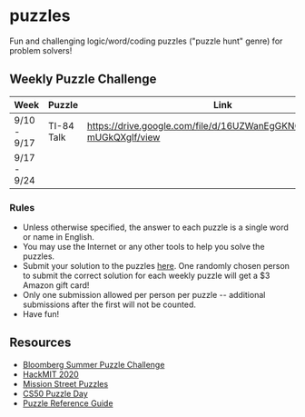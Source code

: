 # puzzles
Fun and challenging logic/word/coding puzzles ("puzzle hunt" genre) for problem solvers!

## Weekly Puzzle Challenge

| Week        | Puzzle | Link | Solution |
|-------------|--------|------|----------|
| 9/10 - 9/17 | TI-84 Talk | https://drive.google.com/file/d/16UZWanEgGKNCsEjsZ4CbFo-mUGkQXglf/view |  |
| 9/17 - 9/24 | | | |

### Rules
- Unless otherwise specified, the answer to each puzzle is a single word or name in English.
- You may use the Internet or any other tools to help you solve the puzzles.
- Submit your solution to the puzzles [here](https://forms.gle/c5FeVGtJptuWfXWX7). One randomly chosen person to submit the correct solution for each weekly puzzle will get a $3 Amazon gift card!
- Only one submission allowed per person per puzzle -- additional submissions after the first will not be counted.
- Have fun!

## Resources
- [Bloomberg Summer Puzzle Challenge](https://puzl.ink/summer)
- [HackMIT 2020](https://command.hackmit.academy/)
- [Mission Street Puzzles](https://missionstreetpuzzles.com/)
- [CS50 Puzzle Day](https://cs50.harvard.edu/college/2020/fall/puzzles/)
- [Puzzle Reference Guide](https://github.com/michiganhackers/puzzles/blob/master/puzzle-reference-guide.pdf)
